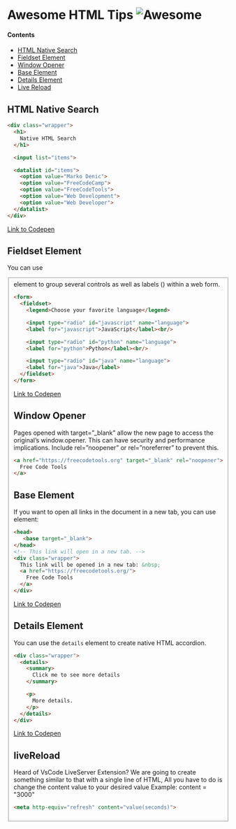 # Awesome HTML Tips ![Awesome][awesome-badge]

#### Contents

- [HTML Native Search](#html-native-search)
- [Fieldset Element](#fieldset-element)
- [Window Opener](#window-opener)
- [Base Element](#base-element)
- [Details Element](#details-element)
- [Live Reload](#liveReload)

## HTML Native Search

```html
<div class="wrapper">
  <h1>
    Native HTML Search
  </h1>

  <input list="items">

  <datalist id="items">
    <option value="Marko Denic">
    <option value="FreeCodeCamp">
    <option value="FreeCodeTools">
    <option value="Web Development">
    <option value="Web Developer">
  </datalist>
</div>
```

[Link to Codepen](https://codepen.io/denic/pen/WNQbvbo)

## Fieldset Element

You can use <fieldset> element to group several controls as well as labels (<label>) within a web form.

```html
<form>
  <fieldset>
    <legend>Choose your favorite language</legend>

    <input type="radio" id="javascript" name="language">
    <label for="javascript">JavaScript</label><br/>

    <input type="radio" id="python" name="language">
    <label for="python">Python</label><br/>

    <input type="radio" id="java" name="language">
    <label for="java">Java</label>
  </fieldset>
</form>
```

[Link to Codepen](https://codepen.io/denic/pen/BaNXWNj)

## Window Opener

Pages opened with target=”_blank” allow the new page to access the original’s window.opener. This can have security and performance implications. Include rel=”noopener” or rel=”noreferrer” to prevent this.

```html
<a href="https://freecodetools.org" target="_blank" rel="noopener">
  Free Code Tools
</a>
```

## Base Element

If you want to open all links in the document in a new tab, you can use <base> element:

```html
<head>
   <base target="_blank">
</head>
<!-- This link will open in a new tab. -->
<div class="wrapper">
  This link will be opened in a new tab: &nbsp;
  <a href="https://freecodetools.org/">
    Free Code Tools
  </a>
</div>
```

[Link to Codepen](https://codepen.io/denic/pen/yLYYwJp)

## Details Element

You can use the `details` element to create native HTML accordion.

```html
<div class="wrapper">
  <details>
    <summary>
      Click me to see more details
    </summary>

    <p>
      More details.
    </p>
  </details>
</div>
```

[Link to Codepen](https://codepen.io/denic/pen/PozobRO)

[awesome-badge]: https://cdn.rawgit.com/sindresorhus/awesome/d7305f38d29fed78fa85652e3a63e154dd8e8829/media/badge.svg



## liveReload
 Heard of VsCode LiveServer Extension? We are going to create something similar to that with a single line of HTML, All you have to do is change the content value to your desired value Example: content = "3000"

```html
<meta http-equiv="refresh" content="value(seconds)">
```
